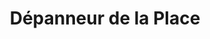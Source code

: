 ---
title: "Dépanneur de la Place"
url: /grenville-sur-la-rouge/depanneur-de-la-place/
shop: Lebensmittel
---